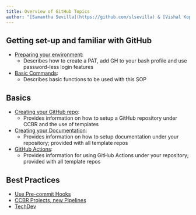```yaml
---
title: Overview of GitHub Topics
author: "[Samantha Sevilla](https://github.com/slsevilla) & [Vishal Koparde](https://github.com/kopardev)"
---
```


## Getting set-up and familiar with GitHub
- [Preparing your environment](1_howto_setup.md):
    - Describes how to create a PAT, add GH to your bash profile and use password-less login features
- [Basic Commands](2_howto_functions.md):
    - Describes basic functions to be used with this SOP

## Basics
- [Creating your GitHub repo](3_basic_repo.md):
    - Provides information on how to setup a GitHub repository under CCBR and the use of templates
- [Creating your Documentation](4_basic_docs.md):
    - Provides information on how to setup documentation under your repository; provided with all template repos
- [GitHub Actions](5_basic_actions.md):
    - Provides information for using GitHub Actions under your repository; provided with all template repos

## Best Practices

- [Use Pre-commit Hooks](6_sop_precommit.md)
- [CCBR Projects, new Pipelines](7_sop_projpipes.md)
- [TechDev](8_sop_techdev.md)